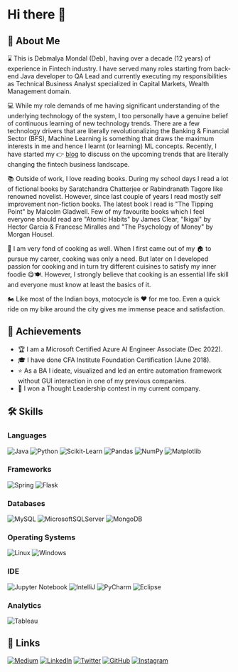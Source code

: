 # Hi there 👋

## 🚀 About Me

⌛ This is Debmalya Mondal (Deb), having over a decade (12 years) of experience in Fintech industry. I have served many roles starting from back-end Java developer to QA Lead and currently executing my responsibilities as Technical Business Analyst specialized in Capital Markets, Wealth Management domain.

💻 While my role demands of me having significant understanding of the underlying technology of the system, I too personally have a genuine belief of continuous learning of new technology trends. There are a few technology drivers that are literally revolutionalizing the Banking & Financial Sector (BFS), Machine Learning is something that draws the maximum interests in me and hence I learnt (or learning) ML concepts. Recently, I have started my 👉 [blog](https://medium.com/@wetechfin) to discuss on the upcoming trends that are literally changing the fintech business landscape.

📚 Outside of work, I love reading books. During my school days I read a lot of fictional books by Saratchandra Chatterjee or Rabindranath Tagore like renowned novelist. However, since last couple of years I read mostly self improvement non-fiction books. The latest book I read is "The Tipping Point" by Malcolm Gladwell. Few of my favourite books which I feel everyone should read are "Atomic Habits" by James Clear, "Ikigai" by Hector Garcia & Francesc Miralles and "The Psychology of Money" by Morgan Housel.

🍲 I am very fond of cooking as well. When I first came out of my 🏠 to pursue my career, cooking was only a need. But later on I developed passion for cooking and in turn try different cuisines to satisfy my inner foodie 😋🍽️. However, I strongly believe that cooking is an essential life skill and everyone must know at least the basics of it.

🏍️ Like most of the Indian boys, motocycle is ❤️ for me too. Even a quick ride on my bike around the city gives me immense peace and satisfaction.

## 🏅 Achievements

- 🏆 I am a Microsoft Certified Azure AI Engineer Associate (Dec 2022).
- 🎓 I have done CFA Institute Foundation Certification (June 2018).
- ⭐ As a BA I ideate, visualized and led an entire automation framework without GUI interaction in one of my previous companies.
- 🥇 I won a Thought Leadership contest in my current company.

## 🛠️ Skills

### Languages

![Java](https://img.shields.io/badge/java-%23ED8B00.svg?style=for-the-badge&logo=java&logoColor=white) ![Python](https://img.shields.io/badge/python-3670A0?style=for-the-badge&logo=python&logoColor=ffdd54) ![Scikit-Learn](https://img.shields.io/badge/scikit_learn-F7931E?style=for-the-badge&logo=scikit-learn&logoColor=white) 
![Pandas](https://img.shields.io/badge/pandas-%23150458.svg?style=for-the-badge&logo=pandas&logoColor=white) ![NumPy](https://img.shields.io/badge/numpy-%23013243.svg?style=for-the-badge&logo=numpy&logoColor=white) 
![Matplotlib](https://img.shields.io/badge/Matplotlib-%23ffffff.svg?style=for-the-badge&logo=Matplotlib&logoColor=black)

### Frameworks

![Spring](https://img.shields.io/badge/spring-%236DB33F.svg?style=for-the-badge&logo=spring&logoColor=white) ![Flask](https://img.shields.io/badge/Flask-000000?style=for-the-badge&logo=flask&logoColor=white)

### Databases

![MySQL](https://img.shields.io/badge/mysql-%2300f.svg?style=for-the-badge&logo=mysql&logoColor=white) ![MicrosoftSQLServer](https://img.shields.io/badge/Microsoft%20SQL%20Sever-CC2927?style=for-the-badge&logo=microsoft%20sql%20server&logoColor=white) ![MongoDB](https://img.shields.io/badge/MongoDB-%234ea94b.svg?style=for-the-badge&logo=mongodb&logoColor=white)

### Operating Systems

![Linux](https://img.shields.io/badge/Linux-FCC624?style=for-the-badge&logo=linux&logoColor=black) ![Windows](https://img.shields.io/badge/Windows-0078D6?style=for-the-badge&logo=windows&logoColor=white)

### IDE

![Jupyter Notebook](https://img.shields.io/badge/jupyter-%23FA0F00.svg?style=for-the-badge&logo=jupyter&logoColor=white) ![IntelliJ](https://img.shields.io/badge/IntelliJ-000000.svg?style=for-the-badge&logo=intellij-idea&logoColor=white) ![PyCharm](https://img.shields.io/badge/pycharm-143?style=for-the-badge&logo=pycharm&logoColor=black&color=black&labelColor=green) ![Eclipse](https://img.shields.io/badge/Eclipse-FE7A16.svg?style=for-the-badge&logo=Eclipse&logoColor=white)

### Analytics

![Tableau](https://img.shields.io/badge/Tableau-E97627?style=for-the-badge&logo=Tableau&logoColor=white)

## 🔗 Links

[![Medium](https://img.shields.io/badge/Medium-12100E?style=for-the-badge&logo=medium&logoColor=white)](https://medium.com/@wetechfin) [![LinkedIn](https://img.shields.io/badge/linkedin-%230077B5.svg?style=for-the-badge&logo=linkedin&logoColor=white)](https://www.linkedin.com/in/debmalyamondal/) [![Twitter](https://img.shields.io/badge/Twitter-%231DA1F2.svg?style=for-the-badge&logo=Twitter&logoColor=white)](https://twitter.com/howdy_Deb) [![GitHub](https://img.shields.io/badge/github-%23121011.svg?style=for-the-badge&logo=github&logoColor=white)](https://github.com/debhere)
[![Instagram](https://img.shields.io/badge/Instagram-%23E4405F.svg?style=for-the-badge&logo=Instagram&logoColor=white)](https://www.instagram.com/howdy_deb/)
